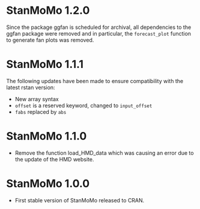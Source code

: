# StanMoMo 1.2.0

Since the package ggfan is scheduled for archival, all dependencies to the ggfan package were removed and in particular, the `forecast_plot` function to generate fan plots was removed.


# StanMoMo 1.1.1

The following updates have been made to ensure compatibility with the latest rstan version:

- New array syntax
- `offset` is a reserved keyword, changed to `input_offset`
- `fabs` replaced by `abs`

# StanMoMo 1.1.0

* Remove the function load_HMD_data which was causing an error due to the update of the HMD website.


# StanMoMo 1.0.0

* First stable version of StanMoMo released to CRAN.
